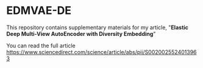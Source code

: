 # EDMVAE-DE

This repository contains supplementary materials for my article, "**Elastic Deep Multi-View AutoEncoder with Diversity Embedding**"

You can read the full article https://www.sciencedirect.com/science/article/abs/pii/S0020025524013963
